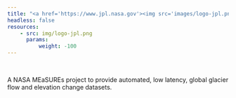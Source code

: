 ```yaml
---
title: "<a href='https://www.jpl.nasa.gov'><img src='images/logo-jpl.png'/></a> ITS_LIVE"
headless: false
resources:
    - src: img/logo-jpl.png
      params:
          weight: -100
---
```



<br>

A NASA MEaSUREs project to provide automated, low latency, global glacier flow and elevation change datasets.

<br>

